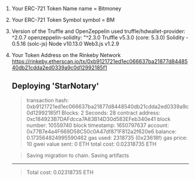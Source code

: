 1) Your ERC-721 Token Name
    name = Bitmoney

2) Your ERC-721 Token Symbol
    symbol = BM

3) Version of the Truffle and OpenZeppelin used
    truffle/hdwallet-provider: ^2.0.7
    openzeppelin-solidity: "^2.3.0
    Truffle v5.3.0 (core: 5.3.0)
    Solidity - 0.5.16 (solc-js)
    Node v10.13.0
    Web3.js v1.2.9

4) Your Token Address on the Rinkeby Network
https://rinkeby.etherscan.io/tx/0xb9121721ed1ec066637ba21877d8448540db21cdda2ed0339a9c0d12992185f1

   Deploying 'StarNotary'
   ----------------------
   > transaction hash:    0xb9121721ed1ec066637ba21877d8448540db21cdda2ed0339a9c0d12992185f1
   > Blocks: 2            Seconds: 28
   > contract address:    0xc184923B7DAFdcca7A83B14D30d583EFeb340e41
   > block number:        10559740
   > block timestamp:     1650797637
   > account:             0x77B7e4a4F669D58C50c0A47df871F812a2f620e6
   > balance:             0.173564824995590462
   > gas used:            2318735 (0x23618f)
   > gas price:           10 gwei
   > value sent:          0 ETH
   > total cost:          0.02318735 ETH


   > Saving migration to chain.
   > Saving artifacts
   -------------------------------------
   > Total cost:          0.02318735 ETH
